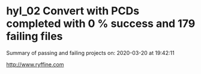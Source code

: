 # hyl_02 Convert with PCDs completed with 0 % success and 179 failing files

Summary of passing and failing projects on: 2020-03-20 at 19:42:11

http://www.ryffine.com
